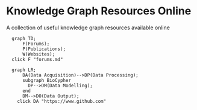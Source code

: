 # Knowledge Graph Resources Online
A collection of useful knowledge graph resources available online
```mermaid
  graph TD; 
      F(Forums);
      P(Publications);
      W(Websites);
  click F "forums.md"
```

```mermaid
  graph LR; 
      DA(Data Acquisition)-->DP(Data Processing);
      subgraph BioCypher
        DP-->DM(Data Modelling);
      end
      DM-->DO(Data Output);
    click DA "https://www.github.com"
```
